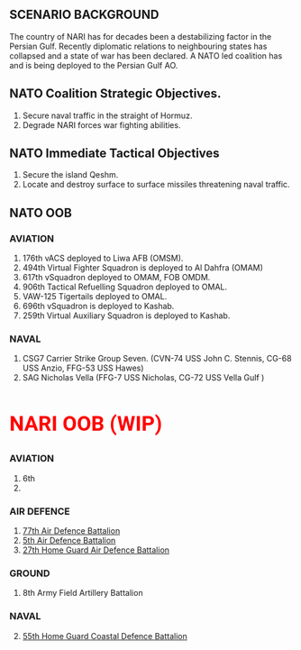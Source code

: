 
<style>
.narih1 {
  color: red;
  font-family: roboto;
  font-style: bold;
  font-size: 175%;
  margin: 0px;
  padding: 0px;
} 
</style>


## SCENARIO BACKGROUND
The country of NARI has for decades been a destabilizing factor in the Persian Gulf. Recently diplomatic relations to neighbouring states has collapsed and a state of war has been declared. A NATO led coalition has and is being deployed to the Persian Gulf AO.

## NATO Coalition Strategic Objectives.
1. Secure naval traffic in the straight of Hormuz.
2. Degrade NARI forces war fighting abilities.

## NATO Immediate Tactical Objectives
1. Secure the island Qeshm.  
2. Locate and destroy surface to surface missiles threatening naval traffic.  

## NATO OOB
### AVIATION
1. 176th vACS deployed to Liwa AFB (OMSM).
2. 494th Virtual Fighter Squadron is deployed to Al Dahfra (OMAM)
3. 617th vSquadron deployed to OMAM, FOB OMDM.
4. 906th Tactical Refuelling Squadron deployed to OMAL.
5. VAW-125 Tigertails deployed to OMAL.
6. 696th vSquadron is deployed to Kashab.
7. 259th Virtual Auxiliary Squadron is deployed to Kashab.

### NAVAL
1. CSG7 Carrier Strike Group Seven. (CVN-74 USS John C. Stennis, CG-68 USS Anzio, FFG-53 USS Hawes)
2. SAG Nicholas Vella (FFG-7 USS Nicholas, CG-72 USS Vella Gulf )


<div class="narih1">

## NARI OOB (WIP)

</div>

### AVIATION
1. 6th 
2. 

### AIR DEFENCE
1. [77th Air Defence Battalion](/OOB/77TH_AD_BATT.MD)
2. [5th Air Defence Battalion](/OOB/5TH_AD_BATT.MD)
3. [27th Home Guard Air Defence Battalion](/OOB/27TH_HG_BATT.MD)

### GROUND
1. 8th Army Field Artillery Battalion

### NAVAL
2. [55th Home Guard Coastal Defence Battalion](/OOB/55TH_CD_BATT.MD)